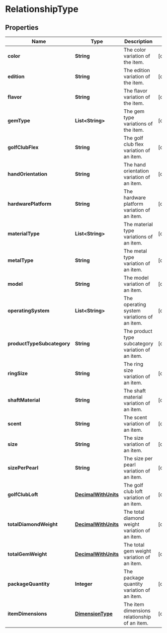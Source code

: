 
# RelationshipType

## Properties
Name | Type | Description | Notes
------------ | ------------- | ------------- | -------------
**color** | **String** | The color variation of the item. |  [optional]
**edition** | **String** | The edition variation of the item. |  [optional]
**flavor** | **String** | The flavor variation of the item. |  [optional]
**gemType** | **List&lt;String&gt;** | The gem type variations of the item. |  [optional]
**golfClubFlex** | **String** | The golf club flex variation of an item. |  [optional]
**handOrientation** | **String** | The hand orientation variation of an item. |  [optional]
**hardwarePlatform** | **String** | The hardware platform variation of an item. |  [optional]
**materialType** | **List&lt;String&gt;** | The material type variations of an item. |  [optional]
**metalType** | **String** | The metal type variation of an item. |  [optional]
**model** | **String** | The model variation of an item. |  [optional]
**operatingSystem** | **List&lt;String&gt;** | The operating system variations of an item. |  [optional]
**productTypeSubcategory** | **String** | The product type subcategory variation of an item. |  [optional]
**ringSize** | **String** | The ring size variation of an item. |  [optional]
**shaftMaterial** | **String** | The shaft material variation of an item. |  [optional]
**scent** | **String** | The scent variation of an item. |  [optional]
**size** | **String** | The size variation of an item. |  [optional]
**sizePerPearl** | **String** | The size per pearl variation of an item. |  [optional]
**golfClubLoft** | [**DecimalWithUnits**](DecimalWithUnits.md) | The golf club loft variation of an item. |  [optional]
**totalDiamondWeight** | [**DecimalWithUnits**](DecimalWithUnits.md) | The total diamond weight variation of an item. |  [optional]
**totalGemWeight** | [**DecimalWithUnits**](DecimalWithUnits.md) | The total gem weight variation of an item. |  [optional]
**packageQuantity** | **Integer** | The package quantity variation of an item. |  [optional]
**itemDimensions** | [**DimensionType**](DimensionType.md) | The item dimensions relationship of an item. |  [optional]



